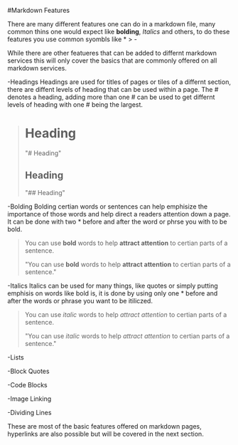 #Markdown Features

There are many different features one can do in a markdown file, many common thins one would expect like **bolding**, *Italics* and others, to do these features you use common syombls like * > -

While there are other featueres that can be added to differnt markdown services this will only cover the basics that are commonly offered on all markdown services.

-Headings
Headings are used for titles of pages or tiles of a differnt section, there are diffent levels of heading that can be used within a page. The # denotes a heading, adding more than one # can be used to get differnt levels of heading with one # being the largest. 
> # Heading
> "# Heading"
> ## Heading
> "## Heading"

-Bolding
Bolding certian words or sentences can help emphisize the importance of those words and help direct a readers attention down a page. It can be done with two * before and after the word or phrse you with to be bold.
>You can use **bold** words to help **attract attention** to certian parts of a sentence.
>
>"You can use **bold** words to help **attract attention** to certian parts of a sentence."

-Italics
Italics can be used for many things, like quotes or simply putting emphisis on words like bold is, it is done by using only one * before and after the words or phrase you want to be itiliczed.
>You can use *italic* words to help *attract attention* to certian parts of a sentence.
>
>"You can use *italic* words to help *attract attention* to certian parts of a sentence."

-Lists

-Block Quotes

-Code Blocks

-Image Linking

-Dividing Lines


These are most of the basic features offered on markdown pages, hyperlinks are also possible but will be covered in the next section. 

